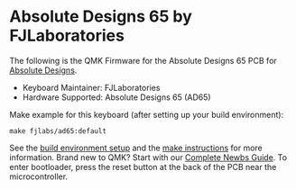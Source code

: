 # Absolute Designs 65 by FJLaboratories

The following is the QMK Firmware for the Absolute Designs 65 PCB for [Absolute Designs]().
* Keyboard Maintainer: FJLaboratories
* Hardware Supported: Absolute Designs 65 (AD65)

Make example for this keyboard (after setting up your build environment):

    make fjlabs/ad65:default

See the [build environment setup](https://docs.qmk.fm/#/getting_started_build_tools) and the [make instructions](https://docs.qmk.fm/#/getting_started_make_guide) for more information. Brand new to QMK? Start with our [Complete Newbs Guide](https://docs.qmk.fm/#/newbs). To enter bootloader, press the reset button at the back of the PCB near the microcontroller.
